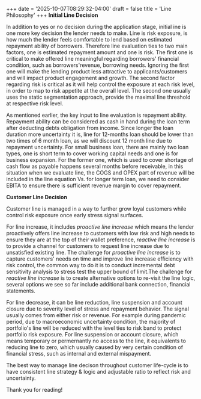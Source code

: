+++
date = '2025-10-07T08:29:32-04:00'
draft = false
title = 'Line Philosophy'
+++
**Initial Line Decision**

In addition to yes or no decision during the application stage, initial ine is one more key decision the lender needs to make. Line is risk exposure, is how much the lender feels comfortable to lend based on estimated repayment ability of borrowers. Therefore line evaluation ties to two main factors, one is estimated repayment amount and one is risk. The first one is critical to make offered line meaningful regarding borrowers' financial condition, such as borrowers'revenue, borrowing needs. Ignoring the first one will make the lending product less attractive to applicants/customers and will impact product engagement and growth. The second factor regarding risk is critical as it will help control the exposure at each risk level, in order to map to risk appetite at the overall level. The second one usually uses the static segmentation approach, provide the maximal line threshold at respective risk level. 

As mentioned earlier, the key input to line evaluation is repayment ability. Repayment ability can be considered as cash in hand during the loan term after deducting debts obligation from income. Since longer the loan duration more uncertainty it is, line for 12-months loan should be lower than two times of 6 month loan, as we will discount 12 month line due to repayment uncertainty. For small business loan, there are mainly two loan types, one is short term to cover working capital needs and one is for business expansion. For the former one, which is used to cover shortage of cash flow as payable happens several months before receivable, in this situation when we evaluate line, the COGS and OPEX part of revenue will be included in the line equation Vs. for longer term loan, we need to consider EBITA to ensure there is sufficient revenue margin to cover repayment.

**Customer Line Decision**

Customer line is managed in a way to further grow loyal customers while control risk exposure once early stress signal surfaces. 

For line increase, it includes *proactive line increase* which means the lender proactively offers line increase to customers with low risk and high needs to ensure they are at the top of their wallet preference, *reactive line increase* is to provide a channel for customers to request line increase due to unsatisfied existing line. The challenge for *proactive line increase* is to capture customers' needs on time and improve line increase efficiency with risk control, the common way to do it is to conduct incremental debt sensitivity analysis to stress test the upper bound of limit.The challenge for *reactive line increase* is to create alternative options to re-visit the line logic, several options we see so far include additional bank connection, financial statements.

For line decrease, it can be line reduction, line suspension and account closure due to severity level of stress and repayment behavior. The signal usually comes from either risk or revenue. For example during pandemic period, due to macroeconomic uncertainty condition, the majority of portfolio's line will be reduced with the level ties to risk band to protect portfolio risk exposure. For line suspension or account closure, which means temporary or permernantly no access to the line, it equivalents to reducing line to zero, which usually caused by very certain condition of financial stress, such as internal and external mispayment.

The best way to manage line decison throughout customer life-cycle is to have consistent line strategy & logic and adjustable ratio to reflect risk and uncertainty.

Thank you for reading!





